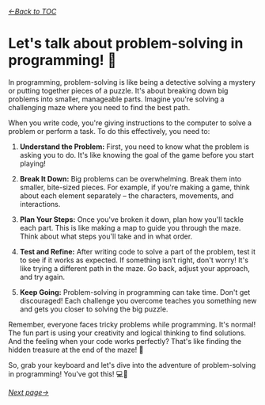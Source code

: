 *[&larr;Back to TOC](0_TOC.md)*

# Let's talk about problem-solving in programming! 🚀

In programming, problem-solving is like being a detective solving a mystery or putting together pieces of a puzzle. It's about breaking down big problems into smaller, manageable parts. Imagine you're solving a challenging maze where you need to find the best path.

When you write code, you're giving instructions to the computer to solve a problem or perform a task. To do this effectively, you need to:

1. **Understand the Problem:** First, you need to know what the problem is asking you to do. It's like knowing the goal of the game before you start playing!

2. **Break It Down:** Big problems can be overwhelming. Break them into smaller, bite-sized pieces. For example, if you're making a game, think about each element separately – the characters, movements, and interactions.

3. **Plan Your Steps:** Once you've broken it down, plan how you'll tackle each part. This is like making a map to guide you through the maze. Think about what steps you'll take and in what order.

4. **Test and Refine:** After writing code to solve a part of the problem, test it to see if it works as expected. If something isn’t right, don't worry! It's like trying a different path in the maze. Go back, adjust your approach, and try again.

5. **Keep Going:** Problem-solving in programming can take time. Don't get discouraged! Each challenge you overcome teaches you something new and gets you closer to solving the big puzzle.

Remember, everyone faces tricky problems while programming. It's normal! The fun part is using your creativity and logical thinking to find solutions. And the feeling when your code works perfectly? That's like finding the hidden treasure at the end of the maze! 🎉

So, grab your keyboard and let's dive into the adventure of problem-solving in programming! You've got this! 💻🌟

*[Next page&rarr;](2_Problem-Solving.md)*